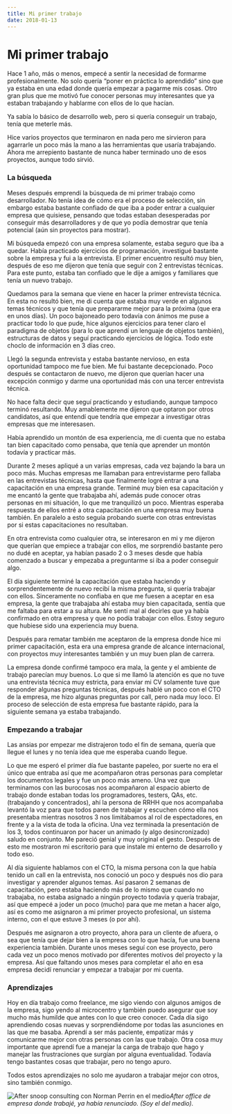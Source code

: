 ```yaml
---
title: Mi primer trabajo
date: 2018-01-13
---
```


# Mi primer trabajo

Hace 1 año, más o menos, empecé a sentir la necesidad de formarme profesionalmente. No solo quería “poner en práctica lo aprendido” sino que ya estaba en una edad donde quería empezar a pagarme mis cosas. Otro gran plus que me motivó fue conocer personas muy interesantes que ya estaban trabajando y hablarme con ellos de lo que hacían.

Ya sabía lo básico de desarrollo web, pero si quería conseguir un trabajo, tenía que meterle más.

Hice varios proyectos que terminaron en nada pero me sirvieron para agarrarle un poco más la mano a las herramientas que usaría trabajando. Ahora me arrepiento bastante de nunca haber terminado uno de esos proyectos, aunque todo sirvió.

### La búsqueda

Meses después emprendí la búsqueda de mi primer trabajo como desarrollador. No tenía idea de cómo era el proceso de selección, sin embargo estaba bastante confiado de que iba a poder entrar a cualquier empresa que quisiese, pensando que todas estaban desesperadas por conseguir más desarrolladores y de que yo podía demostrar que tenía potencial (aún sin proyectos para mostrar).

Mi búsqueda empezó con una empresa solamente, estaba seguro que iba a quedar. Había practicado ejercicios de programación, investigué bastante sobre la empresa y fui a la entrevista. El primer encuentro resultó muy bien, después de eso me dijeron que tenía que seguir con 2 entrevistas técnicas. Para este punto, estaba tan confiado que le dije a amigos y familiares que tenía un nuevo trabajo.

Quedamos para la semana que viene en hacer la primer entrevista técnica. En esta no resultó bien, me di cuenta que estaba muy verde en algunos temas técnicos y que tenía que prepararme mejor para la próxima (que era en unos días). Un poco bajoneado pero todavía con ánimos me puse a practicar todo lo que pude, hice algunos ejercicios para tener claro el paradigma de objetos (para lo que aprendí un lenguaje de objetos también), estructuras de datos y seguí practicando ejercicios de lógica. Todo este choclo de información en 3 días creo.

Llegó la segunda entrevista y estaba bastante nervioso, en esta oportunidad tampoco me fue bien. Me fui bastante decepcionado. Poco después se contactaron de nuevo, me dijeron que querían hacer una excepción conmigo y darme una oportunidad más con una tercer entrevista técnica.

No hace falta decir que seguí practicando y estudiando, aunque tampoco terminó resultando. Muy amablemente me dijeron que optaron por otros candidatos, así que entendí que tendría que empezar a investigar otras empresas que me interesasen.

Había aprendido un montón de esa experiencia, me di cuenta que no estaba tan bien capacitado como pensaba, que tenía que aprender un montón todavía y practicar más.

Durante 2 meses apliqué a un varias empresas, cada vez bajando la bara un poco más. Muchas empresas me llamaban para entrevistarme pero fallaba en las entrevistas técnicas, hasta que finalmente logré entrar a una capacitación en una empresa grande. Terminé muy bien esa capacitación y me encantó la gente que trabajaba ahí, además pude conocer otras personas en mi situación, lo que me tranquilizó un poco. Mientras esperaba respuesta de ellos entré a otra capacitación en una empresa muy buena también. En paralelo a esto seguía probando suerte con otras entrevistas por si estas capacitaciones no resultaban.

En otra entrevista como cualquier otra, se interesaron en mi y me dijeron que querían que empiece a trabajar con ellos, me sorprendió bastante pero no dudé en aceptar, ya habían pasado 2 o 3 meses desde que había comenzado a buscar y empezaba a preguntarme si iba a poder conseguir algo.

El día siguiente terminé la capacitación que estaba haciendo y sorprendentemente de nuevo recibí la misma pregunta, si quería trabajar con ellos. Sinceramente no confiaba en que me fuesen a aceptar en esa empresa, la gente que trabajaba ahí estaba muy bien capacitada, sentía que me faltaba para estar a su altura. Me sentí mal al decirles que ya había confirmado en otra empresa y que no podía trabajar con ellos. Estoy seguro que hubiese sido una experiencia muy buena.

Después para rematar también me aceptaron de la empresa donde hice mi primer capacitación, esta era una empresa grande de alcance internacional, con proyectos muy interesantes también y un muy buen plan de carrera.

La empresa donde confirmé tampoco era mala, la gente y el ambiente de trabajo parecían muy buenos. Lo que si me llamó la atención es que no tuve una entrevista técnica muy estricta, para enviar mi CV solamente tuve que responder algunas preguntas técnicas, después hablé un poco con el CTO de la empresa, me hizo algunas preguntas por call, pero nada muy loco. El proceso de selección de esta empresa fue bastante rápido, para la siguiente semana ya estaba trabajando.

### Empezando a trabajar

Las ansias por empezar me distrajeron todo el fin de semana, quería que llegue el lunes y no tenía idea que me esperaba cuando llegue.

Lo que me esperó el primer día fue bastante papeleo, por suerte no era el único que entraba así que me acompañaron otras personas para completar los documentos legales y fue un poco más ameno. Una vez que terminamos con las burocosas nos acompañaron al espacio abierto de trabajo donde estaban todas los programadores, testers, QAs, etc. (trabajando y concentrados), ahí la persona de RRHH que nos acompañaba levantó la voz para que todos paren de trabajar y escuchen cómo ella nos presentaba mientras nosotros 3 nos limitábamos al rol de espectadores, en frente y a la vista de toda la oficina. Una vez terminada la presentación de los 3, todos continuaron por hacer un animado (y algo desincronizado) saludo en conjunto. Me pareció genial y muy original el gesto. Después de esto me mostraron mi escritorio para que instale mi enterno de desarrollo y todo eso.

Al día siguiente hablamos con el CTO, la misma persona con la que había tenido un call en la entrevista, nos conoció un poco y después nos dio para investigar y aprender algunos temas. Así pasaron 2 semanas de capacitación, pero estaba haciendo más de lo mismo que cuando no trabajaba, no estaba asignado a ningún proyecto todavía y quería trabajar, así que empecé a joder un poco (mucho) para que me metan a hacer algo, así es como me asignaron a mi primer proyecto profesional, un sistema interno, con el que estuve 3 meses (o por ahí).

Después me asignaron a otro proyecto, ahora para un cliente de afuera, o sea que tenía que dejar bien a la empresa con lo que hacía, fue una buena experiencia también. Durante unos meses seguí con ese proyecto, pero cada vez un poco menos motivado por diferentes motivos del proyecto y la empresa. Así que faltando unos meses para completar el año en esa empresa decidí renunciar y empezar a trabajar por mi cuenta.

### Aprendizajes

Hoy en día trabajo como freelance, me sigo viendo con algunos amigos de la empresa, sigo yendo al microcentro y también puedo asegurar que soy mucho más humilde que antes con lo que creo conocer. Cada día sigo aprendiendo cosas nuevas y sorprendiéndome por todas las asunciones en las que me basaba. Aprendí a ser más paciente, empatizar más y comunicarme mejor con otras personas con las que trabajo. Otra cosa muy importante que aprendí fue a manejar la carga de trabajo que hago y manejar las frustraciones que surgían por alguna eventualidad. Todavía tengo bastantes cosas que trabajar, pero no tengo apuro.

Todos estos aprendizajes no solo me ayudaron a trabajar mejor con otros, sino también conmigo.

![After snoop consulting con Norman Perrin en el medio](/img/tech-blog/after-snoop.jpeg)*After office de empresa donde trabajé, ya había renunciado. (Soy el del medio).*
